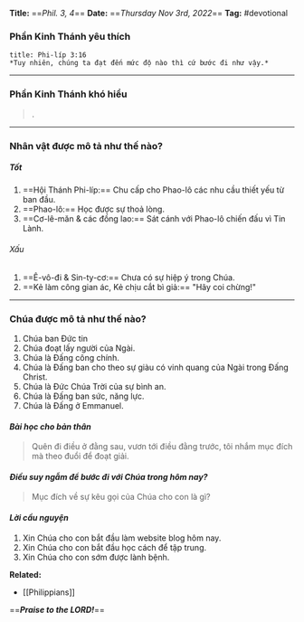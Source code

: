 **Title:** ==*Phil. 3, 4*==
**Date:** ==*Thursday Nov 3rd, 2022*==
**Tag:** #devotional

### **Phần Kinh Thánh yêu thích**
```ad-bible
title: Phi-líp 3:16
*Tuy nhiên, chúng ta đạt đến mức độ nào thì cứ bước đi như vậy.*
```
----------
### **Phần Kinh Thánh khó hiểu**
> .
----------
### **Nhân vật được mô tả như thế nào?**
##### Tốt
1. ==Hội Thánh Phi-líp:== Chu cấp cho Phao-lô các nhu cầu thiết yếu từ ban đầu.
2. ==Phao-lô:== Học được sự thoả lòng.
3. ==Cơ-lê-măn & các đồng lao:== Sát cánh với Phao-lô chiến đấu vì Tin Lành.
###### Xấu
1. ==Ê-vô-đi & Sin-ty-cơ:== Chưa có sự hiệp ý trong Chúa.
2. ==Kẻ làm công gian ác, Kẻ chịu cắt bì giả:== "Hãy coi chừng!"
----------
### **Chúa được mô tả như thế nào?**
1. Chúa ban Đức tin
2. Chúa đoạt lấy người của Ngài.
3. Chúa là Đấng công chính.
4. Chúa là Đấng ban cho theo sự giàu có vinh quang của Ngài trong Đấng Christ.
5. Chúa là Đức Chúa Trời của sự bình an.
6. Chúa là Đấng ban sức, năng lực.
7. Chúa là Đấng ở Emmanuel.
#### *Bài học cho bản thân*
> Quên đi điều ở đằng sau, vươn tới điều đằng trước, tôi nhắm mục đích mà theo đuổi để đoạt giải.
#### *Điều suy ngẫm để bước đi với Chúa trong hôm nay?*
> Mục đích về sự kêu gọi của Chúa cho con là gì?
#### *Lời cầu nguyện*
1. Xin Chúa cho con bắt đầu làm website blog hôm nay.
2. Xin Chúa cho con bắt đầu học cách để tập trung.
3. Xin Chúa cho con sớm được lành bệnh.


**Related:**
- [[Philippians]]

==***Praise to the LORD!***==
